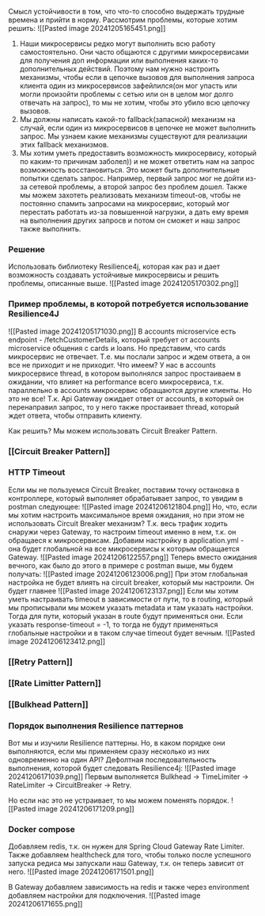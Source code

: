 Смысл устойчивости в том, что что-то способно выдержать трудные времена и прийти в норму.
Рассмотрим проблемы, которые хотим решить:
![[Pasted image 20241205165451.png]]
1. Наши микросервисы редко могут выполнить всю работу самостоятельно. Они часто общаются с другими микросервисами для получения доп информации или выполнения каких-то дополнительных действий. Поэтому нам нужно настроить механизмы, чтобы если в цепочке вызовов для выполнения запроса клиента один из микросервисов зафейлился(он мог упасть или могли произойти проблемы с сетью или он в целом мог долго отвечать на запрос), то мы не хотим, чтобы это убило всю цепочку вызовов.
2. Мы должны написать какой-то fallback(запасной) механизм на случай, если один из микросервисов в цепочке не может выполнить запрос. Мы узнаем какие механизмы существуют для реализации этих fallback механизмов.
3. Мы хотим уметь предоставить возможность микросервису, который по каким-то причинам заболел)) и не может ответить нам на запрос возможность восстановиться. Это может быть дополнительные попытки сделать запрос. Например, первый запрос мог не дойти из-за сетевой проблемы, а второй запрос без проблем дошел. Также мы можем захотеть реализовать механизм timeout-ов, чтобы не постоянно спамить запросами на микросервис, который мог перестать работать из-за повышенной нагрузки, а дать ему время на выполнения других запросв и потом он сможет и наш запрос также выполнить. 

### Решение
Использовать библиотеку Resilience4j, которая как раз и дает возможность создавать устойчивые микросервисы и решить проблемы, описанные выше.
![[Pasted image 20241205170302.png]]

### Пример проблемы, в которой потребуется использование Resilience4J
![[Pasted image 20241205171030.png]]
В accounts microservice есть endpoint - /fetchCustomerDetails, который требует от accounts microservice общения с cards и loans. Но представим, что cards микросервис не отвечает. Т.е. мы послали запрос и ждем ответа, а он все не приходит и не приходит. Что имеем? У нас в accounts микросервисе thread, в котором выполнялся запрос простаиваем в ожидании, что влияет на performance всего микросервиса, т.к. параллельно в accounts микросервис обращаются другие клиенты. Но это не все! Т.к. Api Gateway ожидает ответ от accounts, в который он перенаправил запрос, то у него также простаивает thread, который ждет ответа, чтобы отправить клиенту.

Как решить? Мы можем использовать Circuit Breaker Pattern.

### [[Circuit Breaker Pattern]]

### HTTP Timeout
Если мы не пользуемся Circuit Breaker, поставим точку остановка в контроллере, который выполняет обрабатывает запрос, то увидим в postman следующее:
![[Pasted image 20241206121804.png]]
Но, что, если мы хотим настроить максимальное время ожидания, но при этом не использовать Circuit Breaker механизм? 
Т.к. весь трафик ходить снаружи через Gateway, то настроим timeout именно в нем, т.к. он обращаеся к микросервисам. Добавим настройку в application.yml - она будет глобальной на все микросервисы к которым обращается Gateway.
![[Pasted image 20241206122557.png]]
Теперь вместо ожидания вечного, как было до этого в примере с postman выше, мы будем получать:
![[Pasted image 20241206123006.png]]
При этом глобальная настройка не будет влиять на circuit breaker, который мы настроили. Он будет главнее 
![[Pasted image 20241206123137.png]]
Если мы хотим уметь настраивать timeout в зависимости от пути, то в routing, который мы прописывали мы можем указать metadata и там указать настройки. Тогда для пути, который указан в route будут применяться они. Если указать response-timeout = -1, то тогда не будут применяться глобальные настройки и в таком случае timeout будет вечным.
![[Pasted image 20241206123412.png]]
### [[Retry Pattern]]

### [[Rate Limitter Pattern]]

### [[Bulkhead Pattern]]

### Порядок выполнения Resilience паттернов
Вот мы и изучили Resilience паттерны. Но, в каком порядке они выполняются, если мы применяем сразу несколько из них одновременно на один API?
Дефолтная последовательность выполнения, которой будет следовать Resilience4j:
![[Pasted image 20241206171039.png]]
Первым выполняется Bulkhead -> TimeLimiter -> RateLimiter -> CircuitBreaker -> Retry.

Но если нас это не устраивает, то мы можем поменять порядок. 
![[Pasted image 20241206171209.png]]

### Docker compose
Добавляем redis, т.к. он нужен для Spring Cloud Gateway Rate Limiter. Также добавляем healthcheck для того, чтобы только после успешного запуска редиса мы запускали наш Gateway, т.к. он теперь зависит от него.
![[Pasted image 20241206171501.png]]

В Gateway добавляем зависимость на redis и также через environment добавляем настройки для подключения.
![[Pasted image 20241206171655.png]]
